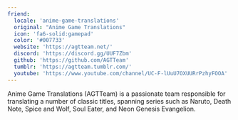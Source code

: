 ```yaml
---
friend:
  locale: 'anime-game-translations'
  original: "Anime Game Translations"
  icon: 'fa6-solid:gamepad'
  color: '#007733'
  website: 'https://agtteam.net/'
  discord: 'https://discord.gg/UUF7Zbm'
  github: 'https://github.com/AGTTeam'
  tumblr: 'https://agtteam.tumblr.com/'
  youtube: 'https://www.youtube.com/channel/UC-F-lUuU7OXUURrPzhyFOOA'
---
```


Anime Game Translations (AGTTeam) is a passionate team responsible for translating a number of classic titles, spanning series such as Naruto, Death Note, Spice and Wolf, Soul Eater, and Neon Genesis Evangelion.